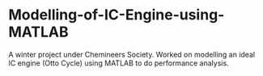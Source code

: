 # Modelling-of-IC-Engine-using-MATLAB
A winter project under Chemineers Society.
Worked on modelling an ideal IC engine (Otto Cycle) using MATLAB to do performance analysis.
